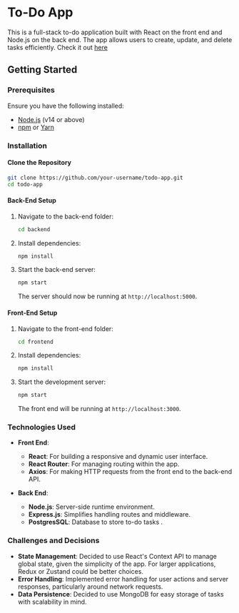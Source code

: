 # To-Do App

This is a full-stack to-do application built with React on the front end and Node.js on the back end. The app allows users to create, update, and delete tasks efficiently.
Check it out [here](https://to-do-hub-lilac.vercel.app/)

## Getting Started

### Prerequisites

Ensure you have the following installed:
- [Node.js](https://nodejs.org/) (v14 or above)
- [npm](https://www.npmjs.com/) or [Yarn](https://yarnpkg.com/)

### Installation

#### Clone the Repository

```bash
git clone https://github.com/your-username/todo-app.git
cd todo-app
```

#### Back-End Setup

1. Navigate to the back-end folder:
   ```bash
   cd backend
   ```

2. Install dependencies:
   ```bash
   npm install
   ```

3. Start the back-end server:
   ```bash
   npm start
   ```
   The server should now be running at `http://localhost:5000`.

#### Front-End Setup

1. Navigate to the front-end folder:
   ```bash
   cd frontend
   ```

2. Install dependencies:
   ```bash
   npm install
   ```

3. Start the development server:
   ```bash
   npm start
   ```
   The front end will be running at `http://localhost:3000`.

### Technologies Used

- **Front End**: 
  - **React**: For building a responsive and dynamic user interface.
  - **React Router**: For managing routing within the app.
  - **Axios**: For making HTTP requests from the front end to the back-end API.
  
- **Back End**: 
  - **Node.js**: Server-side runtime environment.
  - **Express.js**: Simplifies handling routes and middleware.
  - **PostgresSQL**: Database to store to-do tasks .

### Challenges and Decisions

- **State Management**: Decided to use React's Context API to manage global state, given the simplicity of the app. For larger applications, Redux or Zustand could be better choices.
- **Error Handling**: Implemented error handling for user actions and server responses, particularly around network requests.
- **Data Persistence**: Decided to use MongoDB for easy storage of tasks with scalability in mind.
